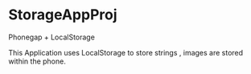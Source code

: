 # StorageAppProj

Phonegap + LocalStorage

This Application uses LocalStorage to store strings , images are stored within the phone.
